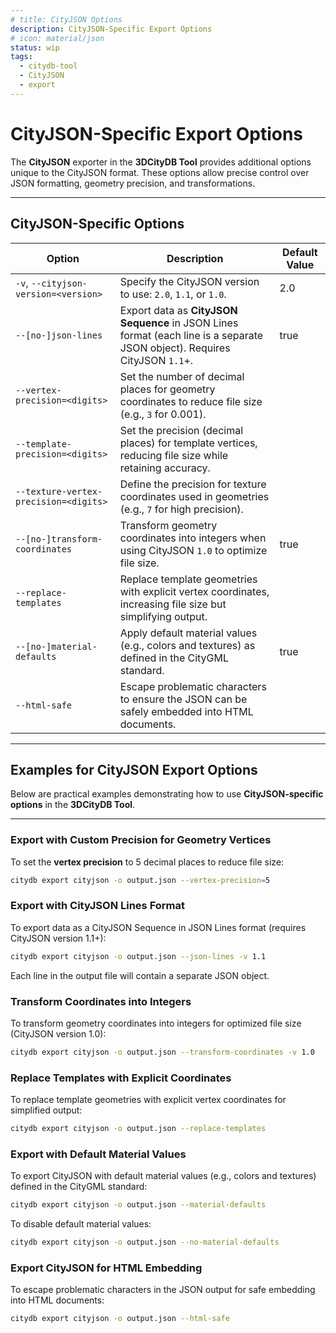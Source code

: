 ```yaml
---
# title: CityJSON Options
description: CityJSON-Specific Export Options
# icon: material/json
status: wip
tags:
  - citydb-tool
  - CityJSON
  - export
---
```


# CityJSON-Specific Export Options

The **CityJSON** exporter in the **3DCityDB Tool** provides additional options unique to the CityJSON format. These options allow precise control over JSON formatting, geometry precision, and transformations.

---

## CityJSON-Specific Options

| Option                               | Description                                                                                           | Default Value |
|--------------------------------------|-------------------------------------------------------------------------------------------------------|------------|
| `-v`, `--cityjson-version=<version>` | Specify the CityJSON version to use: `2.0`, `1.1`, or `1.0`.                                          | 2.0        |
| `--[no-]json-lines`                  | Export data as **CityJSON Sequence** in JSON Lines format (each line is a separate JSON object). Requires CityJSON `1.1`+. | true       |
| `--vertex-precision=<digits>`        | Set the number of decimal places for geometry coordinates to reduce file size (e.g., `3` for 0.001). |            |
| `--template-precision=<digits>`      | Set the precision (decimal places) for template vertices, reducing file size while retaining accuracy.|            |
| `--texture-vertex-precision=<digits>`| Define the precision for texture coordinates used in geometries (e.g., `7` for high precision).       |            |
| `--[no-]transform-coordinates`       | Transform geometry coordinates into integers when using CityJSON `1.0` to optimize file size.         | true       |
| `--replace-templates`                | Replace template geometries with explicit vertex coordinates, increasing file size but simplifying output. |            |
| `--[no-]material-defaults`           | Apply default material values (e.g., colors and textures) as defined in the CityGML standard.         | true       |
| `--html-safe`                        | Escape problematic characters to ensure the JSON can be safely embedded into HTML documents.          |            |

---

## Examples for CityJSON Export Options

Below are practical examples demonstrating how to use **CityJSON-specific options** in the **3DCityDB Tool**.

---

### Export with Custom Precision for Geometry Vertices

To set the **vertex precision** to 5 decimal places to reduce file size:

```bash
citydb export cityjson -o output.json --vertex-precision=5
```

### Export with CityJSON Lines Format

To export data as a CityJSON Sequence in JSON Lines format (requires CityJSON version 1.1+):

```bash
citydb export cityjson -o output.json --json-lines -v 1.1
```
Each line in the output file will contain a separate JSON object.

### Transform Coordinates into Integers

To transform geometry coordinates into integers for optimized file size (CityJSON version 1.0):

```bash
citydb export cityjson -o output.json --transform-coordinates -v 1.0
```

### Replace Templates with Explicit Coordinates

To replace template geometries with explicit vertex coordinates for simplified output:

```bash
citydb export cityjson -o output.json --replace-templates
```

### Export with Default Material Values

To export CityJSON with default material values (e.g., colors and textures) defined in the CityGML standard:

```bash
citydb export cityjson -o output.json --material-defaults
```

To disable default material values:

```bash
citydb export cityjson -o output.json --no-material-defaults
```

### Export CityJSON for HTML Embedding

To escape problematic characters in the JSON output for safe embedding into HTML documents:

```bash
citydb export cityjson -o output.json --html-safe
```
